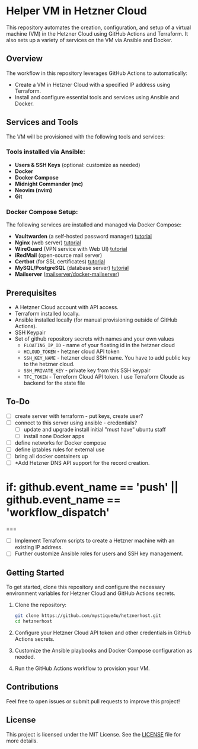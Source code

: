 # Helper VM in Hetzner Cloud

This repository automates the creation, configuration, and setup of a virtual machine (VM) in the Hetzner Cloud using GitHub Actions and Terraform. It also sets up a variety of services on the VM via Ansible and Docker.

## Overview

The workflow in this repository leverages GitHub Actions to automatically:
- Create a VM in Hetzner Cloud with a specified IP address using Terraform.
- Install and configure essential tools and services using Ansible and Docker.

## Services and Tools

The VM will be provisioned with the following tools and services:

### Tools installed via Ansible:
- **Users & SSH Keys** (optional: customize as needed)
- **Docker**
- **Docker Compose**
- **Midnight Commander (mc)**
- **Neovim (nvim)**
- **Git**


### Docker Compose Setup:
The following services are installed and managed via Docker Compose:
- **Vaultwarden** (a self-hosted password manager) [tutorial](https://github.com/vineethmn/vaultwarden-docker-compose/tree/main)
- **Nginx** (web server) [tutorial](https://xiahua.pages.dev/nginx-certbot-docker/)
- **WireGuard** (VPN service with Web UI) [tutorial](https://github.com/linuxserver/docker-wireguard)
- **iRedMail** (open-source mail server) 
- **Certbot** (for SSL certificates) [tutorial](https://xiahua.pages.dev/nginx-certbot-docker/)
- **MySQL/PostgreSQL** (database server) [tutorial](https://tecadmin.net/using-mysql-with-docker-compose/)
- **Mailserver** ([mailserver/docker-mailserver](https://github.com/mailserver/docker-mailserver))

## Prerequisites

- A Hetzner Cloud account with API access.
- Terraform installed locally.
- Ansible installed locally (for manual provisioning outside of GitHub Actions).
- SSH Keypair
- Set of github repository secrets with names and your own values
    - `FLOATING_IP_ID` - name of your floating id in the hetzner cloud
    - `HCLOUD_TOKEN` - hetzner cloud API token
    - `SSH_KEY_NAME` - hetzner cloud SSH name. You have to add public key to the hetzner cloud.
    - `SSH_PRIVATE_KEY` - private key from this SSH keypair
    - `TFC_TOKEN` - Terreform Cloud API token. I use Terraform Cloude as backend for the state file

## To-Do
- [ ] create server with terraform - put keys, create user?
- [ ] connect to this server using ansible - credentials?
    - [ ] update and upgrade install initial "must have" ubuntu staff
    - [ ] install none Docker apps
- [ ] define networks for Docker compose
- [ ] define iptables rules for external use
- [ ] bring all docker containers up
- [ ] *Add Hetzner DNS API support for the record creation.

# if: github.event_name == 'push' || github.event_name == 'workflow_dispatch'

===

- [ ] Implement Terraform scripts to create a Hetzner machine with an existing IP address.
- [ ] Further customize Ansible roles for users and SSH key management.

## Getting Started

To get started, clone this repository and configure the necessary environment variables for Hetzner Cloud and GitHub Actions secrets.

1. Clone the repository:
    ```bash
    git clone https://github.com/mystique4u/hetznerhost.git
    cd hetznerhost
    ```

2. Configure your Hetzner Cloud API token and other credentials in GitHub Actions secrets.

3. Customize the Ansible playbooks and Docker Compose configuration as needed.

4. Run the GitHub Actions workflow to provision your VM.

## Contributions

Feel free to open issues or submit pull requests to improve this project!

## License

This project is licensed under the MIT License. See the [LICENSE](LICENSE) file for more details.

